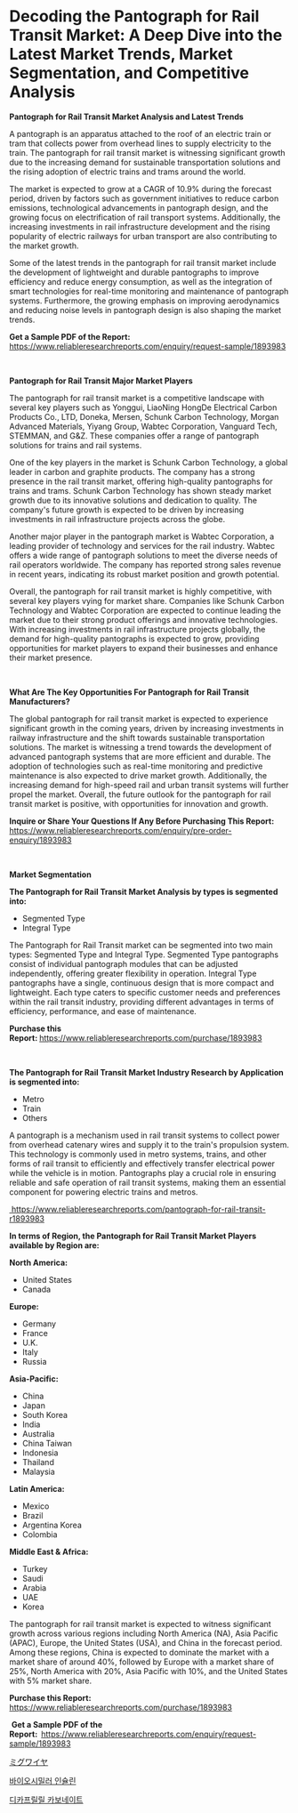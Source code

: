 <p><h1>Decoding the Pantograph for Rail Transit Market: A Deep Dive into the Latest Market Trends, Market Segmentation, and Competitive Analysis</h1></p><p><strong>Pantograph for Rail Transit Market Analysis and Latest Trends</strong></p>
<p><p>A pantograph is an apparatus attached to the roof of an electric train or tram that collects power from overhead lines to supply electricity to the train. The pantograph for rail transit market is witnessing significant growth due to the increasing demand for sustainable transportation solutions and the rising adoption of electric trains and trams around the world.</p><p>The market is expected to grow at a CAGR of 10.9% during the forecast period, driven by factors such as government initiatives to reduce carbon emissions, technological advancements in pantograph design, and the growing focus on electrification of rail transport systems. Additionally, the increasing investments in rail infrastructure development and the rising popularity of electric railways for urban transport are also contributing to the market growth.</p><p>Some of the latest trends in the pantograph for rail transit market include the development of lightweight and durable pantographs to improve efficiency and reduce energy consumption, as well as the integration of smart technologies for real-time monitoring and maintenance of pantograph systems. Furthermore, the growing emphasis on improving aerodynamics and reducing noise levels in pantograph design is also shaping the market trends.</p></p>
<p><strong>Get a Sample PDF of the Report:&nbsp;</strong> <a href="https://www.reliableresearchreports.com/enquiry/request-sample/1893983">https://www.reliableresearchreports.com/enquiry/request-sample/1893983</a></p>
<p>&nbsp;</p>
<p><strong>Pantograph for Rail Transit Major Market Players</strong></p>
<p><p>The pantograph for rail transit market is a competitive landscape with several key players such as Yonggui, LiaoNing HongDe Electrical Carbon Products Co., LTD, Doneka, Mersen, Schunk Carbon Technology, Morgan Advanced Materials, Yiyang Group, Wabtec Corporation, Vanguard Tech, STEMMAN, and G&Z. These companies offer a range of pantograph solutions for trains and rail systems.</p><p>One of the key players in the market is Schunk Carbon Technology, a global leader in carbon and graphite products. The company has a strong presence in the rail transit market, offering high-quality pantographs for trains and trams. Schunk Carbon Technology has shown steady market growth due to its innovative solutions and dedication to quality. The company's future growth is expected to be driven by increasing investments in rail infrastructure projects across the globe.</p><p>Another major player in the pantograph market is Wabtec Corporation, a leading provider of technology and services for the rail industry. Wabtec offers a wide range of pantograph solutions to meet the diverse needs of rail operators worldwide. The company has reported strong sales revenue in recent years, indicating its robust market position and growth potential.</p><p>Overall, the pantograph for rail transit market is highly competitive, with several key players vying for market share. Companies like Schunk Carbon Technology and Wabtec Corporation are expected to continue leading the market due to their strong product offerings and innovative technologies. With increasing investments in rail infrastructure projects globally, the demand for high-quality pantographs is expected to grow, providing opportunities for market players to expand their businesses and enhance their market presence.</p></p>
<p>&nbsp;</p>
<p><strong>What Are The Key Opportunities For Pantograph for Rail Transit Manufacturers?</strong></p>
<p><p>The global pantograph for rail transit market is expected to experience significant growth in the coming years, driven by increasing investments in railway infrastructure and the shift towards sustainable transportation solutions. The market is witnessing a trend towards the development of advanced pantograph systems that are more efficient and durable. The adoption of technologies such as real-time monitoring and predictive maintenance is also expected to drive market growth. Additionally, the increasing demand for high-speed rail and urban transit systems will further propel the market. Overall, the future outlook for the pantograph for rail transit market is positive, with opportunities for innovation and growth.</p></p>
<p><strong>Inquire or Share Your Questions If Any Before Purchasing This Report:</strong> <a href="https://www.reliableresearchreports.com/enquiry/pre-order-enquiry/1893983">https://www.reliableresearchreports.com/enquiry/pre-order-enquiry/1893983</a></p>
<p>&nbsp;</p>
<p><strong>Market Segmentation</strong></p>
<p><strong>The Pantograph for Rail Transit Market Analysis by types is segmented into:</strong></p>
<p><ul><li>Segmented Type</li><li>Integral Type</li></ul></p>
<p><p>The Pantograph for Rail Transit market can be segmented into two main types: Segmented Type and Integral Type. Segmented Type pantographs consist of individual pantograph modules that can be adjusted independently, offering greater flexibility in operation. Integral Type pantographs have a single, continuous design that is more compact and lightweight. Each type caters to specific customer needs and preferences within the rail transit industry, providing different advantages in terms of efficiency, performance, and ease of maintenance.</p></p>
<p><strong>Purchase this Report:&nbsp;</strong><a href="https://www.reliableresearchreports.com/purchase/1893983">https://www.reliableresearchreports.com/purchase/1893983</a></p>
<p>&nbsp;</p>
<p><strong>The Pantograph for Rail Transit Market Industry Research by Application is segmented into:</strong></p>
<p><ul><li>Metro</li><li>Train</li><li>Others</li></ul></p>
<p><p>A pantograph is a mechanism used in rail transit systems to collect power from overhead catenary wires and supply it to the train's propulsion system. This technology is commonly used in metro systems, trains, and other forms of rail transit to efficiently and effectively transfer electrical power while the vehicle is in motion. Pantographs play a crucial role in ensuring reliable and safe operation of rail transit systems, making them an essential component for powering electric trains and metros.</p></p>
<p><a href="https://www.reliableresearchreports.com/pantograph-for-rail-transit-r1893983">&nbsp;https://www.reliableresearchreports.com/pantograph-for-rail-transit-r1893983</a></p>
<p><strong>In terms of Region, the Pantograph for Rail Transit Market Players available by Region are:</strong></p>
<p>
    <p> <strong> North America: </strong>
        <ul>
            <li>United States</li>
            <li>Canada</li>
        </ul>
        </p> 
    <p> <strong> Europe: </strong>
        <ul>
            <li>Germany</li>
            <li>France</li>
            <li>U.K.</li>
            <li>Italy</li>
            <li>Russia</li>
        </ul>
        </p> 
    <p> <strong> Asia-Pacific: </strong>
        <ul>
            <li>China</li>
            <li>Japan</li>
            <li>South Korea</li>
            <li>India</li>
            <li>Australia</li>
            <li>China Taiwan</li>
            <li>Indonesia</li>
            <li>Thailand</li>
            <li>Malaysia</li>
        </ul>
        </p> 
    <p> <strong> Latin America: </strong>
        <ul>
            <li>Mexico</li>
            <li>Brazil</li>
            <li>Argentina Korea</li>
            <li>Colombia</li>
        </ul>
        </p> 
    <p> <strong> Middle East & Africa: </strong>
        <ul>
            <li>Turkey</li>
            <li>Saudi</li>
            <li>Arabia</li>
            <li>UAE</li>
            <li>Korea</li>
        </ul>
    </p>
    </p>
<p><p>The pantograph for rail transit market is expected to witness significant growth across various regions including North America (NA), Asia Pacific (APAC), Europe, the United States (USA), and China in the forecast period. Among these regions, China is expected to dominate the market with a market share of around 40%, followed by Europe with a market share of 25%, North America with 20%, Asia Pacific with 10%, and the United States with 5% market share.</p></p>
<p><strong>Purchase this Report: </strong><a href="https://www.reliableresearchreports.com/purchase/1893983">https://www.reliableresearchreports.com/purchase/1893983</a></p>
<p>&nbsp;<strong>Get a Sample PDF of the Report:&nbsp;&nbsp;</strong><a href="https://www.reliableresearchreports.com/enquiry/request-sample/1893983">https://www.reliableresearchreports.com/enquiry/request-sample/1893983</a></p>
<p><strong></strong></p>
<p><p><a href="https://medium.com/@dominicalsop1/mig%E3%83%AF%E3%82%A4%E3%83%A4%E3%83%BC%E3%83%9E%E3%83%BC%E3%82%B1%E3%83%83%E3%83%88-2031%E5%B9%B4%E3%81%BE%E3%81%A7%E3%81%AE%E6%88%90%E5%8A%9F%E3%81%99%E3%82%8B%E3%83%93%E3%82%B8%E3%83%8D%E3%82%B9%E6%88%A6%E7%95%A5%E3%81%AE%E9%8D%B5-b6c2e554543e">ミグワイヤ</a></p><p><a href="https://medium.com/@marymorgan1939/%EB%B0%94%EC%9D%B4%EC%98%A4%EC%8B%9C%EB%B0%80%EB%9F%AC-%EC%9D%B8%EC%8A%90%EB%A6%B0-%EC%8B%9C%EC%9E%A5%EC%9D%80-%EC%8B%9C%EC%9E%A5-%EC%A0%90%EC%9C%A0%EC%9C%A8-%ED%81%AC%EA%B8%B0-%EB%B0%8F-2031%EB%85%84%EA%B9%8C%EC%A7%80-%EC%98%88%EC%83%81-%EC%98%88%EC%B8%A1%EC%97%90-%EC%B4%88%EC%A0%90%EC%9D%84-%EB%A7%9E%EC%B6%A5%EB%8B%88%EB%8B%A4-8837cbbe17d6">바이오시밀러 인슐린</a></p><p><a href="https://medium.com/@florianwolf50/%EB%94%94%EC%B9%B4%ED%94%84%EB%A6%B4-%EC%B9%B4%EB%B3%B4%EB%84%A4%EC%9D%B4%ED%8A%B8-%EC%8B%9C%EC%9E%A5-%EB%B6%84%EC%84%9D-cagr-%EC%8B%9C%EC%9E%A5-%EC%84%B8%EB%B6%84%ED%99%94-%EB%B0%8F-%EA%B8%80%EB%A1%9C%EB%B2%8C-%EC%97%85%EC%A2%85-%EA%B0%9C%EC%9A%94-dbaae0d24183">디카프릴릴 카보네이트</a></p></p>